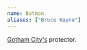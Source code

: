 ```yaml
---
name: Batman
aliases: ["Bruce Wayne"]
---
```


[Gotham City's](/locations/Gotham%20City) protector.

